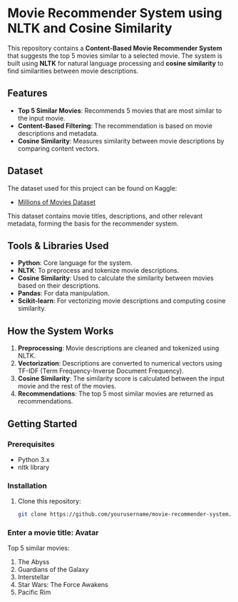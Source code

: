 # Movie Recommender System using NLTK and Cosine Similarity

This repository contains a **Content-Based Movie Recommender System** that suggests the top 5 movies similar to a selected movie. The system is built using **NLTK** for natural language processing and **cosine similarity** to find similarities between movie descriptions.

## Features

- **Top 5 Similar Movies**: Recommends 5 movies that are most similar to the input movie.
- **Content-Based Filtering**: The recommendation is based on movie descriptions and metadata.
- **Cosine Similarity**: Measures similarity between movie descriptions by comparing content vectors.

## Dataset

The dataset used for this project can be found on Kaggle:

- [Millions of Movies Dataset](https://www.kaggle.com/datasets/akshaypawar7/millions-of-movies)

This dataset contains movie titles, descriptions, and other relevant metadata, forming the basis for the recommender system.

## Tools & Libraries Used

- **Python**: Core language for the system.
- **NLTK**: To preprocess and tokenize movie descriptions.
- **Cosine Similarity**: Used to calculate the similarity between movies based on their descriptions.
- **Pandas**: For data manipulation.
- **Scikit-learn**: For vectorizing movie descriptions and computing cosine similarity.

## How the System Works

1. **Preprocessing**: Movie descriptions are cleaned and tokenized using NLTK.
2. **Vectorization**: Descriptions are converted to numerical vectors using TF-IDF (Term Frequency-Inverse Document Frequency).
3. **Cosine Similarity**: The similarity score is calculated between the input movie and the rest of the movies.
4. **Recommendations**: The top 5 most similar movies are returned as recommendations.

## Getting Started

### Prerequisites

- Python 3.x
- nltk library

### Installation

1. Clone this repository:

   ```bash
   git clone https://github.com/yourusername/movie-recommender-system.git
### Enter a movie title: Avatar
Top 5 similar movies:
1. The Abyss
2. Guardians of the Galaxy
3. Interstellar
4. Star Wars: The Force Awakens
5. Pacific Rim

